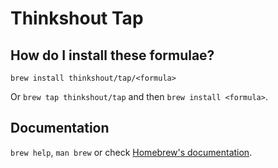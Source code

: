 # Thinkshout Tap

## How do I install these formulae?

`brew install thinkshout/tap/<formula>`

Or `brew tap thinkshout/tap` and then `brew install <formula>`.

## Documentation

`brew help`, `man brew` or check [Homebrew's documentation](https://docs.brew.sh).
